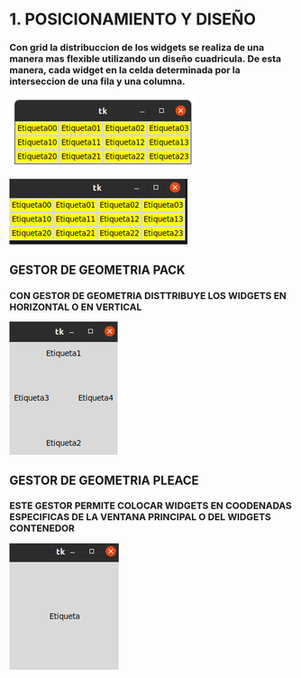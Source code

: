 # 1. POSICIONAMIENTO Y DISEÑO
### Con grid la distribuccion de los widgets se realiza de una manera mas flexible utilizando un diseño cuadricula. De esta manera, cada widget en la celda determinada por la interseccion de una fila y una columna. 

![grid_1](grid_1.png "grid_1")

![grid_2](grid_2.png "")


## GESTOR DE GEOMETRIA PACK 
### CON GESTOR DE GEOMETRIA DISTTRIBUYE LOS WIDGETS EN HORIZONTAL O EN VERTICAL

![pack](pack.png "")


## GESTOR DE GEOMETRIA PLEACE
### ESTE GESTOR PERMITE COLOCAR WIDGETS EN COODENADAS ESPECIFICAS DE LA VENTANA PRINCIPAL O DEL WIDGETS CONTENEDOR
![place](place.png "")